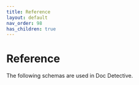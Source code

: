 ```yaml
---
title: Reference
layout: default
nav_order: 98
has_children: true
---
```


# Reference

The following schemas are used in Doc Detective.